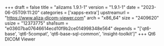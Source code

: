 +++
draft = false
title = "alizams 1.9.1-1"
version = "1.9.1-1"
date = "2023-06-05T09:11:20"
categories = ['xapps-extra']
upstreamurl = "https://www.aliza-dicom-viewer.com"
arch = "x86_64"
size = "2409620"
usize = "12373775"
sha1sum = "e03607ba07646614ecd10f9b2ce014998348e564"
depends = "['qt6-base', 'qt6-5compat', 'qt6-base-sql-common', 'insight-toolkit']"
+++
Qt6 DICOM Viewer